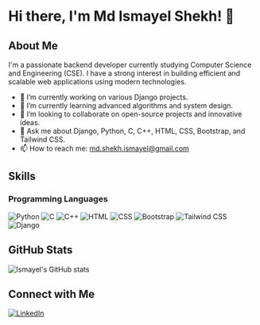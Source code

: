 # Hi there, I'm Md Ismayel Shekh! 👋



## About Me

I'm a passionate backend developer currently studying Computer Science and Engineering (CSE). I have a strong interest in building efficient and scalable web applications using modern technologies.

- 🔭 I’m currently working on various Django projects.
- 🌱 I’m currently learning advanced algorithms and system design.
- 👯 I’m looking to collaborate on open-source projects and innovative ideas.
- 💬 Ask me about Django, Python, C, C++, HTML, CSS, Bootstrap, and Tailwind CSS.
- 📫 How to reach me: [md.shekh.ismayel@gmail.com](mailto:md.shekh.ismayel@gmail.com)

## Skills

### Programming Languages
![Python](https://img.shields.io/badge/Python-3776AB?style=for-the-badge&logo=python&logoColor=white)
![C](https://img.shields.io/badge/C-A8B9CC?style=for-the-badge&logo=c&logoColor=white)
![C++](https://img.shields.io/badge/C%2B%2B-00599C?style=for-the-badge&logo=c%2B%2B&logoColor=white)
![HTML](https://img.shields.io/badge/HTML5-E34F26?style=for-the-badge&logo=html5&logoColor=white)
![CSS](https://img.shields.io/badge/CSS3-1572B6?style=for-the-badge&logo=css3&logoColor=white)
![Bootstrap](https://img.shields.io/badge/Bootstrap-563D7C?style=for-the-badge&logo=bootstrap&logoColor=white)
![Tailwind CSS](https://img.shields.io/badge/Tailwind_CSS-38B2AC?style=for-the-badge&logo=tailwind-css&logoColor=white)
![Django](https://img.shields.io/badge/Django-092E20?style=for-the-badge&logo=django&logoColor=white)


## GitHub Stats

![Ismayel's GitHub stats](https://github-readme-stats.vercel.app/api?username=ismayel-shekh&show_icons=true&theme=radical)

## Connect with Me

[![LinkedIn](https://img.shields.io/badge/LinkedIn-0A66C2?style=for-the-badge&logo=linkedin&logoColor=white)](www.linkedin.com/in/ismayel-shekh)



